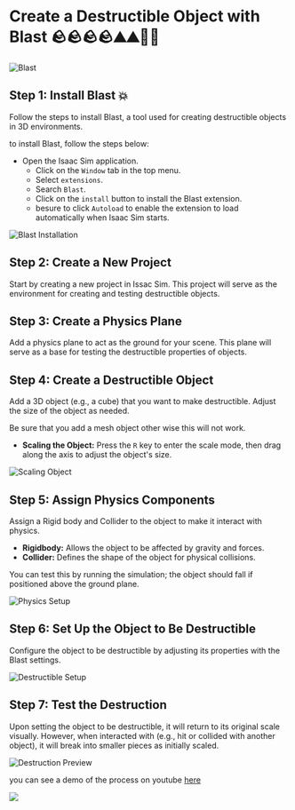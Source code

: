 # Create a Destructible Object with Blast 🪨🪨🪨🪨⛰️⛰️🧗‍♀️
<!-- Docs/assets/blast/blast.gif -->
![Blast](assets/blast/blast.gif)

## Step 1: Install Blast 💥

Follow the steps to install Blast, a tool used for creating destructible objects in 3D environments. 

to install Blast, follow the steps below:
 * Open the Isaac Sim application.
    * Click on the `Window` tab in the top menu.
    * Select `extensions`.
    * Search `Blast`.
    * Click on the `install` button to install the Blast extension.
    * besure to click `Autoload` to enable the extension to load automatically when Isaac Sim starts.

![Blast Installation](assets/blast/2024-09-23-14-51-20.png)

## Step 2: Create a New Project

Start by creating a new project in Issac Sim. This project will serve as the environment for creating and testing destructible objects.

## Step 3: Create a Physics Plane

Add a physics plane to act as the ground for your scene. This plane will serve as a base for testing the destructible properties of objects.

## Step 4: Create a Destructible Object

Add a 3D object (e.g., a cube) that you want to make destructible. Adjust the size of the object as needed.
 
Be sure  that you add a mesh object other wise this will not work.

- **Scaling the Object:** Press the `R` key to enter the scale mode, then drag along the axis to adjust the object's size.

![Scaling Object](assets/blast/2024-09-23-14-54-38.png)

## Step 5: Assign Physics Components

Assign a Rigid body and Collider to the object to make it interact with physics.

- **Rigidbody:** Allows the object to be affected by gravity and forces.
- **Collider:** Defines the shape of the object for physical collisions.

You can test this by running the simulation; the object should fall if positioned above the ground plane.

![Physics Setup](assets/blast/2024-09-23-14-53-18.png)

## Step 6: Set Up the Object to Be Destructible

Configure the object to be destructible by adjusting its properties with the Blast settings.

![Destructible Setup](assets/blast/2024-09-23-14-49-59.png)

## Step 7: Test the Destruction

Upon setting the object to be destructible, it will return to its original scale visually. However, when interacted with (e.g., hit or collided with another object), it will break into smaller pieces as initially scaled.

![Destruction Preview](assets/blast/2024-09-23-15-01-39.png)



you can see a demo of the process on youtube [here](https://www.youtube.com/watch?v=your-video-id)

[![](assets/blast/Screenshot.png)](https://youtu.be/1ShDHfw6nUQ)